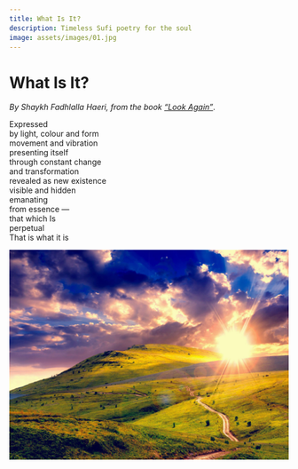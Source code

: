 ```yaml
---
title: What Is It?
description: Timeless Sufi poetry for the soul
image: assets/images/01.jpg
---
```


# What Is It?

_By Shaykh Fadhlalla Haeri, from the book [“Look Again”](../../books/poetry-aphorisms/look-again)_.

Expressed  
by light, colour and form  
movement and vibration  
presenting itself  
through constant change  
and transformation  
revealed as new existence  
visible and hidden  
emanating  
from essence —  
that which Is  
perpetual  
That is what it is  

![SFH Asking](../assets/images/01.jpg)
